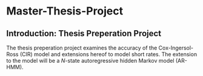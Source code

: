 # Master-Thesis-Project
## Introduction: Thesis Preperation Project
The thesis preperation project examines the accuracy of the Cox-Ingersol-Ross (CIR) model and extensions hereof to model short rates. The extension to the model will be a $N$-state autoregressive hidden Markov model (AR-HMM).

